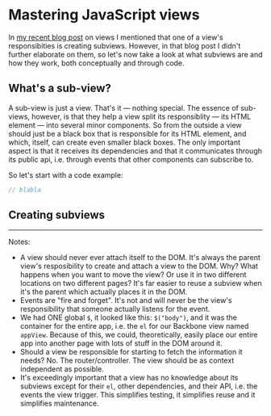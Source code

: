 Mastering JavaScript views
==========================

In [my recent blog post]() on views I mentioned that one of a view's
responsibities is creating subviews. However, in that blog post I didn't
further elaborate on them, so let's now take a look at what subviews are
and how they work, both conceptually and through code.

What's a sub-view?
------------------

A sub-view is just a view. That's it — nothing special. The essence of
sub-views, however, is that they help a view split its responsiblity —
its HTML element — into several minor components. So from the outside a
view should just be a black box that is responsible for its HTML
element, and which, itself, can create even smaller black boxes. The
only important aspect is that it receives its dependencies and that it
communicates through its public api, i.e. through events that other
components can subscribe to.

So let's start with a code example:

```javascript
// blabla
```

Creating subviews
-----------------

---

Notes:

* A view should never ever attach itself to the DOM. It's always the
  parent view's resposibility to create and attach a view to the DOM.
  Why? What happens when you want to move the view? Or use it in two
  different locations on two different pages? It's far easier to reuse a
  subview when it's the parent which actually places it in the DOM.
* Events are "fire and forget". It's not and will never be the view's
  responsibility that someone actually listens for the event.
* We had ONE global `$`, it looked like this: `$("body")`, and it was
  the container for the entire app, i.e. the `el` for our Backbone view
  named `appView`. Because of this, we could, theoretically, easily
  place our entire app into another page with lots of stuff in the DOM
  around it.
* Should a view be responsible for starting to fetch the information it
  needs? No. The router/controller. The view should be as context
  independent as possible.
* It's exceedingly important that a view has no knowledge about its
  subviews except for their `el`, other dependencies, and their API,
  i.e. the events the view trigger. This simplifies testing, it
  simplifies reuse and it simplifies maintenance.
